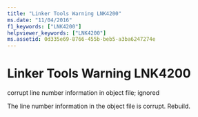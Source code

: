```yaml
---
title: "Linker Tools Warning LNK4200"
ms.date: "11/04/2016"
f1_keywords: ["LNK4200"]
helpviewer_keywords: ["LNK4200"]
ms.assetid: 0d335e69-8766-455b-beb5-a3ba6247274e
---
```

# Linker Tools Warning LNK4200

corrupt line number information in object file; ignored

The line number information in the object file is corrupt. Rebuild.